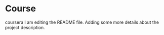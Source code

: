 # Course
coursera
I am editing the README file. Adding some more details about the project description.
